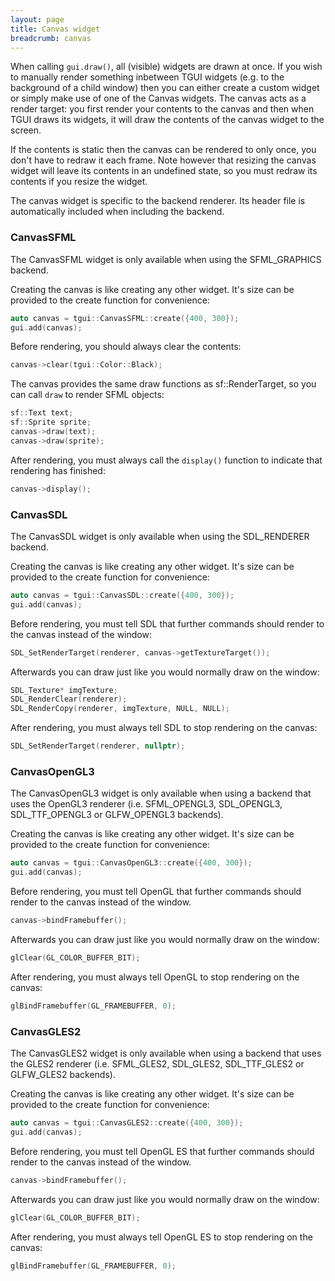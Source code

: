 ```yaml
---
layout: page
title: Canvas widget
breadcrumb: canvas
---
```


When calling `gui.draw()`, all (visible) widgets are drawn at once. If you wish to manually render something inbetween TGUI widgets (e.g. to the background of a child window) then you can either create a custom widget or simply make use of one of the Canvas widgets. The canvas acts as a render target: you first render your contents to the canvas and then when TGUI draws its widgets, it will draw the contents of the canvas widget to the screen.

If the contents is static then the canvas can be rendered to only once, you don't have to redraw it each frame. Note however that resizing the canvas widget will leave its contents in an undefined state, so you must redraw its contents if you resize the widget.

The canvas widget is specific to the backend renderer. Its header file is automatically included when including the backend.

### CanvasSFML

The CanvasSFML widget is only available when using the SFML\_GRAPHICS backend.

Creating the canvas is like creating any other widget. It's size can be provided to the create function for convenience:
```c++
auto canvas = tgui::CanvasSFML::create({400, 300});
gui.add(canvas);
```

Before rendering, you should always clear the contents:
```c++
canvas->clear(tgui::Color::Black);
```

The canvas provides the same draw functions as sf::RenderTarget, so you can call `draw` to render SFML objects:
```c++
sf::Text text;
sf::Sprite sprite;
canvas->draw(text);
canvas->draw(sprite);
```

After rendering, you must always call the `display()` function to indicate that rendering has finished:
```c++
canvas->display();
```

### CanvasSDL

The CanvasSDL widget is only available when using the SDL\_RENDERER backend.

Creating the canvas is like creating any other widget. It's size can be provided to the create function for convenience:
```c++
auto canvas = tgui::CanvasSDL::create({400, 300});
gui.add(canvas);
```

Before rendering, you must tell SDL that further commands should render to the canvas instead of the window:
```c++
SDL_SetRenderTarget(renderer, canvas->getTextureTarget());
```

Afterwards you can draw just like you would normally draw on the window:
```c++
SDL_Texture* imgTexture;
SDL_RenderClear(renderer);
SDL_RenderCopy(renderer, imgTexture, NULL, NULL);
```

After rendering, you must always tell SDL to stop rendering on the canvas:
```c++
SDL_SetRenderTarget(renderer, nullptr);
```

### CanvasOpenGL3

The CanvasOpenGL3 widget is only available when using a backend that uses the OpenGL3 renderer (i.e. SFML\_OPENGL3, SDL\_OPENGL3, SDL\_TTF\_OPENGL3 or GLFW\_OPENGL3 backends).

Creating the canvas is like creating any other widget. It's size can be provided to the create function for convenience:
```c++
auto canvas = tgui::CanvasOpenGL3::create({400, 300});
gui.add(canvas);
```

Before rendering, you must tell OpenGL that further commands should render to the canvas instead of the window.
```c++
canvas->bindFramebuffer();
```

Afterwards you can draw just like you would normally draw on the window:
```c++
glClear(GL_COLOR_BUFFER_BIT);
```

After rendering, you must always tell OpenGL to stop rendering on the canvas:
```c++
glBindFramebuffer(GL_FRAMEBUFFER, 0);
```

### CanvasGLES2

The CanvasGLES2 widget is only available when using a backend that uses the GLES2 renderer (i.e. SFML\_GLES2, SDL\_GLES2, SDL\_TTF\_GLES2 or GLFW\_GLES2 backends).

Creating the canvas is like creating any other widget. It's size can be provided to the create function for convenience:
```c++
auto canvas = tgui::CanvasGLES2::create({400, 300});
gui.add(canvas);
```

Before rendering, you must tell OpenGL ES that further commands should render to the canvas instead of the window.
```c++
canvas->bindFramebuffer();
```

Afterwards you can draw just like you would normally draw on the window:
```c++
glClear(GL_COLOR_BUFFER_BIT);
```

After rendering, you must always tell OpenGL ES to stop rendering on the canvas:
```c++
glBindFramebuffer(GL_FRAMEBUFFER, 0);
```
